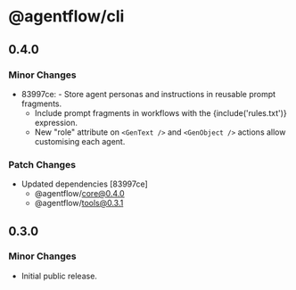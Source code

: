 # @agentflow/cli

## 0.4.0

### Minor Changes

- 83997ce: - Store agent personas and instructions in reusable prompt fragments.
  - Include prompt fragments in workflows with the {include('rules.txt')} expression.
  - New "role" attribute on `<GenText />` and `<GenObject />` actions allow customising each agent.

### Patch Changes

- Updated dependencies [83997ce]
  - @agentflow/core@0.4.0
  - @agentflow/tools@0.3.1

## 0.3.0

### Minor Changes

- Initial public release.
